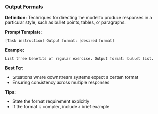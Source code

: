 ### Output Formats

**Definition:** Techniques for directing the model to produce responses in a particular style, such as bullet points, tables, or paragraphs.

**Prompt Template:**
```
[Task instruction] Output format: [desired format]
```

**Example:**
```
List three benefits of regular exercise. Output format: bullet list.
```

**Best For:**
- Situations where downstream systems expect a certain format
- Ensuring consistency across multiple responses

**Tips:**
- State the format requirement explicitly
- If the format is complex, include a brief example
